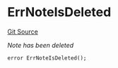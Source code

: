 # ErrNoteIsDeleted
[Git Source](https://github.com/Crossbell-Box/Crossbell-Contracts/blob/3060ff9b47459c3bc54ac39115cb04b01451f340/contracts/libraries/Error.sol)

*Note has been deleted*


```solidity
error ErrNoteIsDeleted();
```

